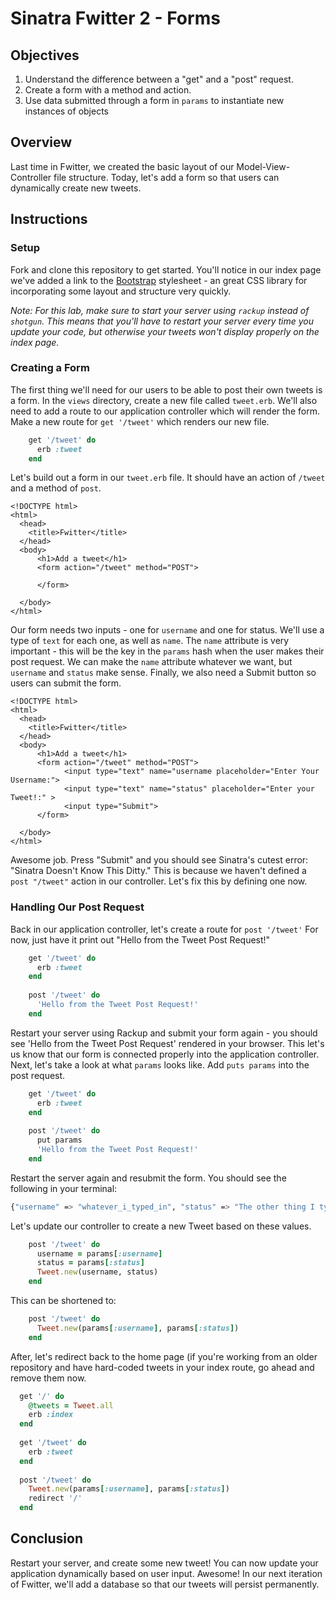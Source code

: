 # Sinatra Fwitter 2 -  Forms

## Objectives

1. Understand the difference between a "get" and a "post" request. 
2. Create a form with a method and action.
3. Use data submitted through a form in `params` to instantiate new instances of objects

## Overview

Last time in Fwitter, we created the basic layout of our Model-View-Controller file structure. Today, let's add a form so that users can dynamically create new tweets. 

## Instructions

### Setup

Fork and clone this repository to get started. You'll notice in our index page we've added a link to the [Bootstrap](http://getbootstrap.com/) stylesheet - an great CSS library for incorporating some layout and structure very quickly. 

*Note: For this lab, make sure to start your server using `rackup` instead of `shotgun`. This means that you'll have to restart your server every time you update your code, but otherwise your tweets won't display properly on the index page.*

### Creating a Form

The first thing we'll need for our users to be able to post their own tweets is a form. In the `views` directory, create a new file called `tweet.erb`. We'll also need to add a route to our application controller which will render the form. Make a new route for `get '/tweet'` which renders our new file. 

```ruby
	get '/tweet' do
	  erb :tweet
	end
```

Let's build out a form in our `tweet.erb` file. It should have an action of `/tweet` and a method of `post`. 

```ERB
<!DOCTYPE html>
<html>
  <head>
    <title>Fwitter</title>
  </head>
  <body> 
      <h1>Add a tweet</h1>
      <form action="/tweet" method="POST">

      </form>

  </body>
</html>
```
Our form needs two inputs - one for `username` and one for status. We'll use a type of `text` for each one, as well as `name`. The `name` attribute is very important - this will be the key in the `params` hash when the user makes their post request. We can make the `name` attribute whatever we want, but `username` and `status` make sense. Finally, we also need a Submit button so users can submit the form.

```ERB
<!DOCTYPE html>
<html>
  <head>
    <title>Fwitter</title>
  </head>
  <body> 
      <h1>Add a tweet</h1>
      <form action="/tweet" method="POST">
			<input type="text" name="username placeholder="Enter Your Username:">
			<input type="text" name="status" placeholder="Enter your Tweet!:" >
			<input type="Submit">
      </form>

  </body>
</html>
```

Awesome job. Press "Submit" and you should see Sinatra's cutest error: "Sinatra Doesn't Know This Ditty." This is because we haven't defined a `post "/tweet"` action in our controller. Let's fix this by defining one now. 

### Handling Our Post Request

Back in our application controller, let's create a route for `post '/tweet'` For now, just have it print out "Hello from the Tweet Post Request!"

```ruby
	get '/tweet' do
	  erb :tweet
	end
	
	post '/tweet' do
	  'Hello from the Tweet Post Request!'
	end
```
Restart your server using Rackup and submit your form again - you should see 'Hello from the Tweet Post Request' rendered in your browser. This let's us know that our form is connected properly into the application controller. Next, let's take a look at what `params` looks like. Add `puts params` into the post request. 

```ruby
	get '/tweet' do
	  erb :tweet
	end
	
	post '/tweet' do
	  put params
	  'Hello from the Tweet Post Request!'
	end
```
Restart the server again and resubmit the form. You should see the following in your terminal:

```bash
{"username" => "whatever_i_typed_in", "status" => "The other thing I typed in."}
```
Let's update our controller to create a new Tweet based on these values. 

```ruby
	post '/tweet' do
	  username = params[:username]
	  status = params[:status]
	  Tweet.new(username, status)
	end
```
This can be shortened to:

```ruby
	post '/tweet' do
	  Tweet.new(params[:username], params[:status])
	end
```
After, let's redirect back to the home page (if you're working from an older repository and have hard-coded tweets in your index route, go ahead and remove them now.

```ruby
  get '/' do
    @tweets = Tweet.all
    erb :index 
  end
  
  get '/tweet' do
    erb :tweet
  end
  
  post '/tweet' do
    Tweet.new(params[:username], params[:status])
    redirect '/'
  end
```

## Conclusion

Restart your server, and create some new tweet! You can now update your application dynamically based on user input. Awesome! In our next iteration of Fwitter, we'll add a database so that our tweets will persist permanently. 